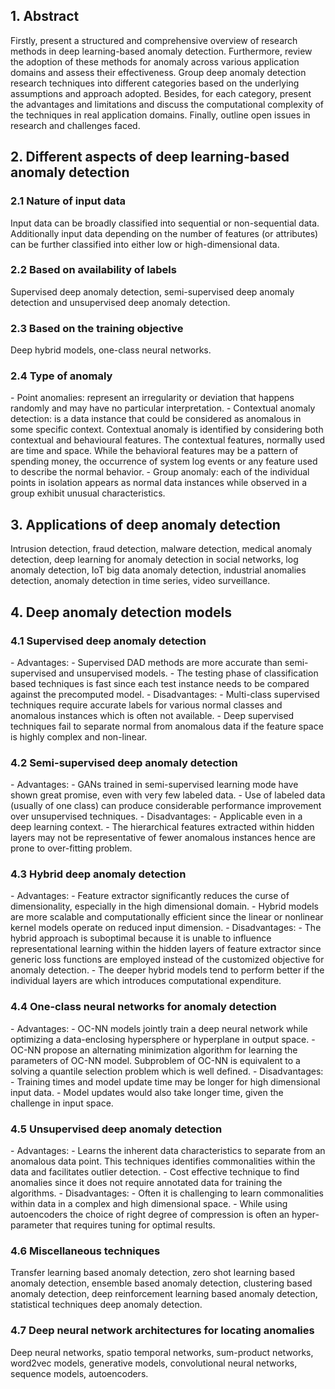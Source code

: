 <h2>1. Abstract</h2>
Firstly, present a structured and comprehensive overview of research methods in deep learning-based anomaly detection. Furthermore, review the adoption of these methods for anomaly across various application domains and assess their effectiveness. Group deep anomaly detection research techniques into different categories based on the underlying assumptions and approach adopted. Besides, for each category, present the advantages and limitations and discuss the computational complexity of the techniques in real application domains. Finally, outline open issues in research and challenges faced.
<h2>2. Different aspects of deep learning-based anomaly detection</h2>
<h3>2.1 Nature of input data</h3>
Input data can be broadly classified into sequential or non-sequential data. Additionally input data depending on the number of features (or attributes) can be further classified into either low or high-dimensional data.
<h3>2.2 Based on availability of labels</h3>
Supervised deep anomaly detection, semi-supervised deep anomaly detection and unsupervised deep anomaly detection.
<h3>2.3 Based on the training objective</h3>
Deep hybrid models, one-class neural networks.
<h3>2.4 Type of anomaly</h3>
- Point anomalies: represent an irregularity or deviation that happens randomly and may have no particular interpretation.
- Contextual anomaly detection: is a data instance that could be considered as anomalous in some specific context. Contextual anomaly is identified by considering both contextual and behavioural features. The contextual features, normally used are time and space. While the behavioral features may be a pattern of spending money, the occurrence of system log events or any feature used to describe the normal behavior.
- Group anomaly: each of the individual points in isolation appears as normal data instances while observed in a group exhibit unusual characteristics.
<h2>3. Applications of deep anomaly detection</h2>
Intrusion detection, fraud detection, malware detection, medical anomaly detection, deep learning for anomaly detection in social networks, log anomaly detection, IoT big data anomaly detection, industrial anomalies detection, anomaly detection in time series, video surveillance.
<h2>4. Deep anomaly detection models</h2>
<h3>4.1 Supervised deep anomaly detection</h3>
- Advantages:
	- Supervised DAD methods are more accurate than semi-supervised and unsupervised models.
	- The testing phase of classification based techniques is fast since each test instance needs to be compared against the precomputed model.
- Disadvantages:
	- Multi-class supervised techniques require accurate labels for various normal classes and anomalous instances which is often not available.
	- Deep supervised techniques fail to separate normal from anomalous data if the feature space is highly complex and non-linear.
<h3>4.2 Semi-supervised deep anomaly detection</h3>
- Advantages:
	- GANs trained in semi-supervised learning mode have shown great promise, even with very few labeled data.
	- Use of labeled data (usually of one class) can produce considerable performance improvement over unsupervised techniques.
- Disadvantages:
	- Applicable even in a deep learning context.
	- The hierarchical features extracted within hidden layers may not be representative of fewer anomalous instances hence are prone to over-fitting problem.
<h3>4.3 Hybrid deep anomaly detection</h3>
- Advantages:
	- Feature extractor significantly reduces the curse of dimensionality, especially in the high dimensional domain.
	- Hybrid models are more scalable and computationally efficient since the linear or nonlinear kernel models operate on reduced input dimension.
- Disadvantages:
	- The hybrid approach is suboptimal because it is unable to influence representational learning within the hidden layers of feature extractor since generic loss functions are employed instead of the customized objective for anomaly detection.
	- The deeper hybrid models tend to perform better if the individual layers are which introduces computational expenditure.
<h3>4.4 One-class neural networks for anomaly detection</h3>
- Advantages:
	- OC-NN models jointly train a deep neural network while optimizing a data-enclosing hypersphere or hyperplane in output space.
	- OC-NN propose an alternating minimization algorithm for learning the parameters of OC-NN model. Subproblem of OC-NN is equivalent to a solving a quantile selection problem which is well defined.
- Disadvantages:
	- Training times and model update time may be longer for high dimensional input data.
	- Model updates would also take longer time, given the challenge in input space.
<h3>4.5 Unsupervised deep anomaly detection</h3>
- Advantages:
	- Learns the inherent data characteristics to separate from an anomalous data point. This techniques identifies commonalities within the data and facilitates outlier detection.
	- Cost effective technique to find anomalies since it does not require annotated data for training the algorithms.
- Disadvantages:
	- Often it is challenging to learn commonalities within data in a complex and high dimensional space.
	- While using autoencoders the choice of right degree of compression is often an hyper-parameter that requires tuning for optimal results. 
<h3>4.6 Miscellaneous techniques</h3>
Transfer learning based anomaly detection, zero shot learning based anomaly detection, ensemble based anomaly detection, clustering based anomaly detection, deep reinforcement learning based anomaly detection, statistical techniques deep anomaly detection.
<h3>4.7 Deep neural network architectures for locating anomalies</h3>
Deep neural networks, spatio temporal networks, sum-product networks, word2vec models, generative models, convolutional neural networks, sequence models, autoencoders.